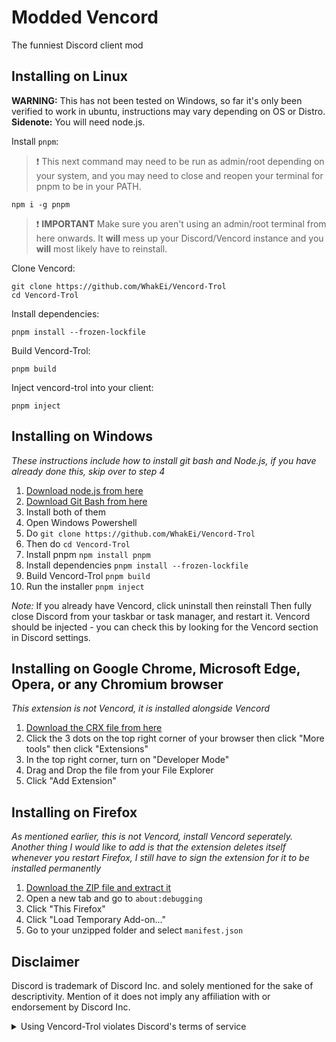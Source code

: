 # Modded Vencord


The funniest Discord client mod


## Installing on Linux

**WARNING:** This has not been tested on Windows, so far it's only been verified to work in ubuntu, instructions may vary depending on OS or Distro.
**Sidenote:** You will need node.js.

Install `pnpm`:

> :exclamation: This next command may need to be run as admin/root depending on your system, and you may need to close and reopen your terminal for pnpm to be in your PATH.

```shell
npm i -g pnpm
```

> :exclamation: **IMPORTANT** Make sure you aren't using an admin/root terminal from here onwards. It **will** mess up your Discord/Vencord instance and you **will** most likely have to reinstall.

Clone Vencord:

```shell
git clone https://github.com/WhakEi/Vencord-Trol
cd Vencord-Trol
```

Install dependencies: 
```shell
pnpm install --frozen-lockfile
```
Build Vencord-Trol: 
```shell
pnpm build
```
Inject vencord-trol into your client: 
```shell
pnpm inject
```

## Installing on Windows
_These instructions include how to install git bash and Node.js, if you have already done this, skip over to step 4_

 1. [Download node.js from here](https://nodejs.org/en/download/)
 2. [Download Git Bash from here](https://git-scm.com/downloads)
 3. Install both of them
 4. Open Windows Powershell
 5. Do `git clone https://github.com/WhakEi/Vencord-Trol`
 6. Then do `cd Vencord-Trol`
 7. Install pnpm `npm install pnpm`
 8. Install dependencies `pnpm install --frozen-lockfile`
 9. Build Vencord-Trol `pnpm build`
 10. Run the installer `pnpm inject`

_Note:_ If you already have Vencord, click uninstall then reinstall
Then fully close Discord from your taskbar or task manager, and restart it. Vencord should be injected - you can check this by looking for the Vencord section in Discord settings.

## Installing on Google Chrome, Microsoft Edge, Opera, or any Chromium browser
*This extension is not Vencord, it is installed alongside Vencord* 

1. [Download the CRX file from here](https://cdn.discordapp.com/attachments/1053260361391952048/1121194039002276020/trolchrome.crx)
2. Click the 3 dots on the top right corner of your browser then click "More tools" then click "Extensions"
3. In the top right corner, turn on "Developer Mode"
4. Drag and Drop the file from your File Explorer
5. Click "Add Extension"

## Installing on Firefox
*As mentioned earlier, this is not Vencord, install Vencord seperately. Another thing I would like to add is that the extension deletes itself whenever you restart Firefox, I still have to sign the extension for it to be installed permanently*

1. [Download the ZIP file and extract it](https://cdn.discordapp.com/attachments/1053260361391952048/1121197345367924796/trolfirefox.zip)
2. Open a new tab and go to `about:debugging`
3. Click "This Firefox"
4. Click "Load Temporary Add-on..."
5. Go to your unzipped folder and select `manifest.json`

## Disclaimer

Discord is trademark of Discord Inc. and solely mentioned for the sake of descriptivity.
Mention of it does not imply any affiliation with or endorsement by Discord Inc.

<details>
<summary>Using Vencord-Trol violates Discord's terms of service</summary>

Client modifications are against Discord’s Terms of Service.

However, Discord is pretty indifferent about them and there are no known cases of users getting banned for using client mods! So you should generally be fine as long as you don’t use any plugins that implement abusive behaviour. But no worries, all inbuilt plugins are safe to use!

Regardless, if your account is very important to you and it getting disabled would be a disaster for you, you should probably not use any client mods (not exclusive to Vencord), just to be safe

Additionally, make sure not to post screenshots with Vencord in a server where you might get banned for it

</details>
